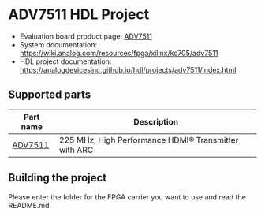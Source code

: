 # ADV7511 HDL Project

- Evaluation board product page: [ADV7511](https://www.analog.com/adv7511)
- System documentation: https://wiki.analog.com/resources/fpga/xilinx/kc705/adv7511
- HDL project documentation: https://analogdevicesinc.github.io/hdl/projects/adv7511/index.html

## Supported parts

| Part name                                      | Description                                                  |
|------------------------------------------------|--------------------------------------------------------------|
| [ADV7511](https://www.analog.com/adv7511)      | 225 MHz, High Performance HDMI® Transmitter with ARC         |

## Building the project

Please enter the folder for the FPGA carrier you want to use and read the README.md.